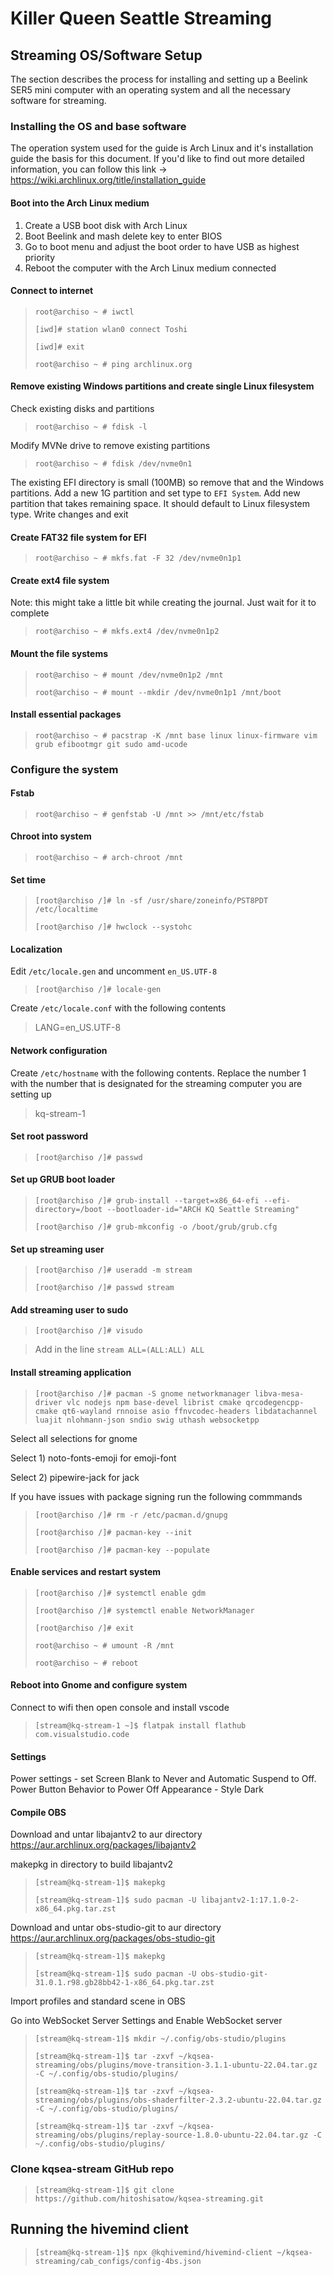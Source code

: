 # Killer Queen Seattle Streaming

## Streaming OS/Software Setup

The section describes the process for installing and setting up a Beelink SER5 mini computer with an operating system and all the necessary software for streaming.

### Installing the OS and base software

The operation system used for the guide is Arch Linux and it's installation guide the basis for this document. If you'd like to find out more detailed information, you can follow this link -> https://wiki.archlinux.org/title/installation_guide

#### Boot into the Arch Linux medium

1. Create a USB boot disk with Arch Linux
2. Boot Beelink and mash delete key to enter BIOS
3. Go to boot menu and adjust the boot order to have USB as highest priority
4. Reboot the computer with the Arch Linux medium connected

#### Connect to internet

> `root@archiso ~ # iwctl`
>
> `[iwd]# station wlan0 connect Toshi`
>
> `[iwd]# exit`
>
> `root@archiso ~ # ping archlinux.org`

#### Remove existing Windows partitions and create single Linux filesystem

Check existing disks and partitions

> `root@archiso ~ # fdisk -l`

Modify MVNe drive to remove existing partitions

> `root@archiso ~ # fdisk /dev/nvme0n1`

The existing EFI directory is small (100MB) so remove that and the Windows partitions. Add a new 1G partition and set type to `EFI System`. Add new partition that takes remaining space. It should default to Linux filesystem type. Write changes and exit

#### Create FAT32 file system for EFI

> `root@archiso ~ # mkfs.fat -F 32 /dev/nvme0n1p1`

#### Create ext4 file system

Note: this might take a little bit while creating the journal. Just wait for it to complete

> `root@archiso ~ # mkfs.ext4 /dev/nvme0n1p2`

#### Mount the file systems

> `root@archiso ~ # mount /dev/nvme0n1p2 /mnt`
>
> `root@archiso ~ # mount --mkdir /dev/nvme0n1p1 /mnt/boot`

#### Install essential packages

> `root@archiso ~ # pacstrap -K /mnt base linux linux-firmware vim grub efibootmgr git sudo amd-ucode`

### Configure the system

#### Fstab

> `root@archiso ~ # genfstab -U /mnt >> /mnt/etc/fstab`

#### Chroot into system

> `root@archiso ~ # arch-chroot /mnt`

#### Set time

> `[root@archiso /]# ln -sf /usr/share/zoneinfo/PST8PDT /etc/localtime`
>
> `[root@archiso /]# hwclock --systohc`

#### Localization

Edit `/etc/locale.gen` and uncomment `en_US.UTF-8`

> `[root@archiso /]# locale-gen`

Create `/etc/locale.conf` with the following contents

> LANG=en_US.UTF-8

#### Network configuration

Create `/etc/hostname` with the following contents. Replace the number 1 with the number that is designated for the streaming computer you are setting up

> kq-stream-1

#### Set root password

> `[root@archiso /]# passwd`

#### Set up GRUB boot loader

> `[root@archiso /]# grub-install --target=x86_64-efi --efi-directory=/boot --bootloader-id="ARCH KQ Seattle Streaming"`
>
> `[root@archiso /]# grub-mkconfig -o /boot/grub/grub.cfg`

#### Set up streaming user

> `[root@archiso /]# useradd -m stream`
>
> `[root@archiso /]# passwd stream`

#### Add streaming user to sudo

> `[root@archiso /]# visudo`

> Add in the line `stream ALL=(ALL:ALL) ALL`

#### Install streaming application

> `[root@archiso /]# pacman -S gnome networkmanager libva-mesa-driver vlc nodejs npm base-devel librist cmake qrcodegencpp-cmake qt6-wayland rnnoise asio ffnvcodec-headers libdatachannel luajit nlohmann-json sndio swig uthash websocketpp`

Select all selections for gnome

Select 1) noto-fonts-emoji for emoji-font

Select 2) pipewire-jack for jack

If you have issues with package signing run the following commmands

> `[root@archiso /]# rm -r /etc/pacman.d/gnupg`
>
> `[root@archiso /]# pacman-key --init`
>
> `[root@archiso /]# pacman-key --populate`

#### Enable services and restart system

> `[root@archiso /]# systemctl enable gdm`
>
> `[root@archiso /]# systemctl enable NetworkManager`
>
> `[root@archiso /]# exit`
>
> `root@archiso ~ # umount -R /mnt`
>
> `root@archiso ~ # reboot`

#### Reboot into Gnome and configure system

Connect to wifi then open console and install vscode

> `[stream@kq-stream-1 ~]$ flatpak install flathub com.visualstudio.code`

#### Settings

Power settings - set Screen Blank to Never and Automatic Suspend to Off. Power Button Behavior to Power Off
Appearance - Style Dark

#### Compile OBS

Download and untar libajantv2 to aur directory
https://aur.archlinux.org/packages/libajantv2

makepkg in directory to build libajantv2

> `[stream@kq-stream-1]$ makepkg`
>
> `[stream@kq-stream-1]$ sudo pacman -U libajantv2-1:17.1.0-2-x86_64.pkg.tar.zst`

Download and untar obs-studio-git to aur directory
https://aur.archlinux.org/packages/obs-studio-git

> `[stream@kq-stream-1]$ makepkg`
>
> `[stream@kq-stream-1]$ sudo pacman -U obs-studio-git-31.0.1.r98.gb28bb42-1-x86_64.pkg.tar.zst`

Import profiles and standard scene in OBS

Go into WebSocket Server Settings and Enable WebSocket server

> `[stream@kq-stream-1]$ mkdir ~/.config/obs-studio/plugins`
>
> `[stream@kq-stream-1]$ tar -zxvf ~/kqsea-streaming/obs/plugins/move-transition-3.1.1-ubuntu-22.04.tar.gz -C ~/.config/obs-studio/plugins/`
>
> `[stream@kq-stream-1]$ tar -zxvf ~/kqsea-streaming/obs/plugins/obs-shaderfilter-2.3.2-ubuntu-22.04.tar.gz -C ~/.config/obs-studio/plugins/`
>
> `[stream@kq-stream-1]$ tar -zxvf ~/kqsea-streaming/obs/plugins/replay-source-1.8.0-ubuntu-22.04.tar.gz -C ~/.config/obs-studio/plugins/`


### Clone kqsea-stream GitHub repo

> `[stream@kq-stream-1]$ git clone https://github.com/hitoshisatow/kqsea-streaming.git`

## Running the hivemind client

> `[stream@kq-stream-1]$ npx @kqhivemind/hivemind-client ~/kqsea-streaming/cab_configs/config-4bs.json`